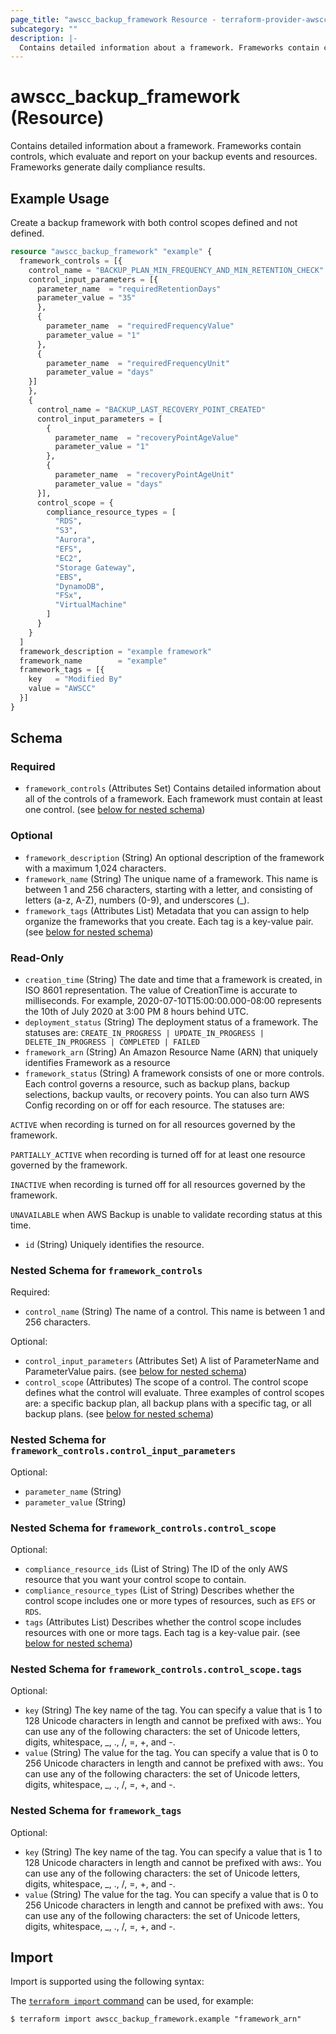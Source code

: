 ```yaml
---
page_title: "awscc_backup_framework Resource - terraform-provider-awscc"
subcategory: ""
description: |-
  Contains detailed information about a framework. Frameworks contain controls, which evaluate and report on your backup events and resources. Frameworks generate daily compliance results.
---
```


# awscc_backup_framework (Resource)

Contains detailed information about a framework. Frameworks contain controls, which evaluate and report on your backup events and resources. Frameworks generate daily compliance results.

## Example Usage

Create a backup framework with both control scopes defined and not defined.

```terraform
resource "awscc_backup_framework" "example" {
  framework_controls = [{
    control_name = "BACKUP_PLAN_MIN_FREQUENCY_AND_MIN_RETENTION_CHECK"
    control_input_parameters = [{
      parameter_name  = "requiredRetentionDays"
      parameter_value = "35"
      },
      {
        parameter_name  = "requiredFrequencyValue"
        parameter_value = "1"
      },
      {
        parameter_name  = "requiredFrequencyUnit"
        parameter_value = "days"
    }]
    },
    {
      control_name = "BACKUP_LAST_RECOVERY_POINT_CREATED"
      control_input_parameters = [
        {
          parameter_name  = "recoveryPointAgeValue"
          parameter_value = "1"
        },
        {
          parameter_name  = "recoveryPointAgeUnit"
          parameter_value = "days"
      }],
      control_scope = {
        compliance_resource_types = [
          "RDS",
          "S3",
          "Aurora",
          "EFS",
          "EC2",
          "Storage Gateway",
          "EBS",
          "DynamoDB",
          "FSx",
          "VirtualMachine"
        ]
      }
    }
  ]
  framework_description = "example framework"
  framework_name        = "example"
  framework_tags = [{
    key   = "Modified By"
    value = "AWSCC"
  }]
}
```

<!-- schema generated by tfplugindocs -->
## Schema

### Required

- `framework_controls` (Attributes Set) Contains detailed information about all of the controls of a framework. Each framework must contain at least one control. (see [below for nested schema](#nestedatt--framework_controls))

### Optional

- `framework_description` (String) An optional description of the framework with a maximum 1,024 characters.
- `framework_name` (String) The unique name of a framework. This name is between 1 and 256 characters, starting with a letter, and consisting of letters (a-z, A-Z), numbers (0-9), and underscores (_).
- `framework_tags` (Attributes List) Metadata that you can assign to help organize the frameworks that you create. Each tag is a key-value pair. (see [below for nested schema](#nestedatt--framework_tags))

### Read-Only

- `creation_time` (String) The date and time that a framework is created, in ISO 8601 representation. The value of CreationTime is accurate to milliseconds. For example, 2020-07-10T15:00:00.000-08:00 represents the 10th of July 2020 at 3:00 PM 8 hours behind UTC.
- `deployment_status` (String) The deployment status of a framework. The statuses are: `CREATE_IN_PROGRESS | UPDATE_IN_PROGRESS | DELETE_IN_PROGRESS | COMPLETED | FAILED`
- `framework_arn` (String) An Amazon Resource Name (ARN) that uniquely identifies Framework as a resource
- `framework_status` (String) A framework consists of one or more controls. Each control governs a resource, such as backup plans, backup selections, backup vaults, or recovery points. You can also turn AWS Config recording on or off for each resource. The statuses are:

`ACTIVE` when recording is turned on for all resources governed by the framework.

`PARTIALLY_ACTIVE` when recording is turned off for at least one resource governed by the framework.

`INACTIVE` when recording is turned off for all resources governed by the framework.

`UNAVAILABLE` when AWS Backup is unable to validate recording status at this time.
- `id` (String) Uniquely identifies the resource.

<a id="nestedatt--framework_controls"></a>
### Nested Schema for `framework_controls`

Required:

- `control_name` (String) The name of a control. This name is between 1 and 256 characters.

Optional:

- `control_input_parameters` (Attributes Set) A list of ParameterName and ParameterValue pairs. (see [below for nested schema](#nestedatt--framework_controls--control_input_parameters))
- `control_scope` (Attributes) The scope of a control. The control scope defines what the control will evaluate. Three examples of control scopes are: a specific backup plan, all backup plans with a specific tag, or all backup plans. (see [below for nested schema](#nestedatt--framework_controls--control_scope))

<a id="nestedatt--framework_controls--control_input_parameters"></a>
### Nested Schema for `framework_controls.control_input_parameters`

Optional:

- `parameter_name` (String)
- `parameter_value` (String)


<a id="nestedatt--framework_controls--control_scope"></a>
### Nested Schema for `framework_controls.control_scope`

Optional:

- `compliance_resource_ids` (List of String) The ID of the only AWS resource that you want your control scope to contain.
- `compliance_resource_types` (List of String) Describes whether the control scope includes one or more types of resources, such as `EFS` or `RDS`.
- `tags` (Attributes List) Describes whether the control scope includes resources with one or more tags. Each tag is a key-value pair. (see [below for nested schema](#nestedatt--framework_controls--control_scope--tags))

<a id="nestedatt--framework_controls--control_scope--tags"></a>
### Nested Schema for `framework_controls.control_scope.tags`

Optional:

- `key` (String) The key name of the tag. You can specify a value that is 1 to 128 Unicode characters in length and cannot be prefixed with aws:. You can use any of the following characters: the set of Unicode letters, digits, whitespace, _, ., /, =, +, and -.
- `value` (String) The value for the tag. You can specify a value that is 0 to 256 Unicode characters in length and cannot be prefixed with aws:. You can use any of the following characters: the set of Unicode letters, digits, whitespace, _, ., /, =, +, and -.




<a id="nestedatt--framework_tags"></a>
### Nested Schema for `framework_tags`

Optional:

- `key` (String) The key name of the tag. You can specify a value that is 1 to 128 Unicode characters in length and cannot be prefixed with aws:. You can use any of the following characters: the set of Unicode letters, digits, whitespace, _, ., /, =, +, and -.
- `value` (String) The value for the tag. You can specify a value that is 0 to 256 Unicode characters in length and cannot be prefixed with aws:. You can use any of the following characters: the set of Unicode letters, digits, whitespace, _, ., /, =, +, and -.

## Import

Import is supported using the following syntax:

The [`terraform import` command](https://developer.hashicorp.com/terraform/cli/commands/import) can be used, for example:

```shell
$ terraform import awscc_backup_framework.example "framework_arn"
```